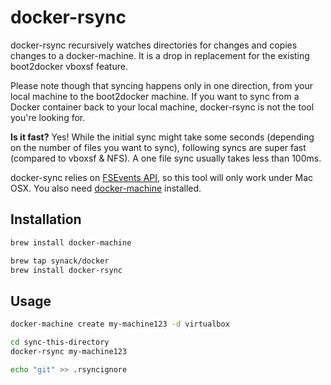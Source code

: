 # docker-rsync

docker-rsync recursively watches directories for changes and copies
changes to a docker-machine. It is a drop in replacement for the 
existing boot2docker vboxsf feature.

Please note though that syncing happens only in one direction, 
from your local machine to the boot2docker machine. If you want to sync
from a Docker container back to your local machine, docker-rsync is not
the tool you're looking for. 

__Is it fast?__ Yes! While the initial sync might take some seconds
(depending on the number of files you want to sync), following syncs are 
super fast (compared to vboxsf & NFS). A one file sync usually takes less than 100ms.

docker-sync relies on [FSEvents API](https://developer.apple.com/library/mac/documentation/Darwin/Reference/FSEvents_Ref/), 
so this tool will only work under Mac OSX. You also need [docker-machine](https://github.com/docker/machine) installed.


## Installation

```bash
brew install docker-machine

brew tap synack/docker
brew install docker-rsync
```

## Usage

```bash
docker-machine create my-machine123 -d virtualbox

cd sync-this-directory
docker-rsync my-machine123

echo "git" >> .rsyncignore
```
